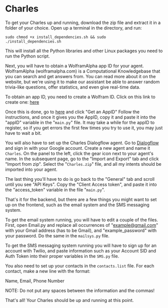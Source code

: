 # Charles
To get your Charles up and running, download the zip file and extract it in a folder of your choice. 
Open up a terminal in the directory, and run:

``` terminal
sudo chmod +x install_dependencies.sh && sudo ./install_dependencies.sh
```
This will install all the Python libraries and other Linux packages you need to run the Python script.

Next, you will have to obtain a WolframAlpha app ID for your agent. WolframAlpha (wolframalpha.com) is a Computational Knowledgebase that you can search and get answers from. You can read more about it on the website, but we're using it to make our assistant be able to answer random trivia-like questions, offer statistics, and even give real-time data.

To obtain an app ID, you need to create a Wolfram ID. Click on this link to create one: [here](https://account.wolfram.com/auth/create)

 Once this is done, go to [here](http://developer.wolframalpha.com/portal/myapps/) and click "Get an AppID"
 Follow the instructions, and once it gives you the AppID, copy it and paste it into the "appID" variable in the "`main.py`" file. It may take a while for the appID to register, so if you get errors the first few times you try to use it, you may just have to wait a bit.

You will also have to set up the Charles Dialogflow agent. Go to [Dialogflow](dialogflow.com) and sign in with your Google account. Create a new agent and name it `Charles`. On the panel to the left, click the gear icon next to your agent's name. In the subsequent page, go to the "Import and Export" tab and click "Import from zip". Select the "`Charles.zip`" file, and all my intents should be imported into your agent. 

The last thing you'll have to do is go back to the "General" tab and scroll until you see "API Keys". Copy the "Client Access token", and paste it into the "access_token" variable in the file "`main.py`".

That's it for the backend, but there are a few things you might want to set up on the frontend, such as the email system and the SMS messaging system. 


To get the email system running, you will have to edit a couple of the files. First, open Email.py and replace all occurrences of "example@gmail.com" with your Gmail address (has to be Gmail), and "example_password" with your password. Do the same in the `mailsys.py` file.

To get the SMS messaging system running you will have to sign up for an account with Twilio, and paste information such as your Account SID and Auth Token into their proper variables in the `SMS.py` file.

You also need to set up your contacts in the `contacts.list` file. For each contact, make a new line with the format:

Name, Email, Phone Number

NOTE: Do not put any spaces between the information and the commas!

That's all! Your Charles should be up and running at this point. 
